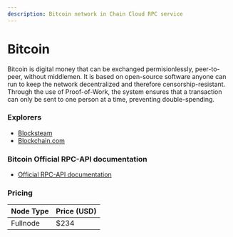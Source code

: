 ```yaml
---
description: Bitcoin network in Chain Cloud RPC service
---
```


# Bitcoin

Bitcoin is digital money that can be exchanged permisionlessly, peer-to-peer, without middlemen. It is based on open-source software anyone can run to keep the network decentralized and therefore censorship-resistant. Through the use of Proof-of-Work, the system ensures that a transaction can only be sent to one person at a time, preventing double-spending.

### Explorers[​](https://docs.chain.com/docs/cloud/supported-chains/bitcoin/#explorer) <a href="#explorer" id="explorer"></a>

* [Blocksteam](https://blockstream.info/)
* [Blockchain.com](https://www.blockchain.com/ro/explorer)

### Bitcoin Official RPC-API documentation[​](https://docs.chain.com/docs/cloud/supported-chains/bitcoin/#bitcoin-official-rpc-api-documentation) <a href="#bitcoin-official-rpc-api-documentation" id="bitcoin-official-rpc-api-documentation"></a>

* [Official RPC-API documentation](https://developer.bitcoin.org/reference/rpc/index.html)

### Pricing[​](https://docs.chain.com/docs/cloud/supported-chains/bitcoin/#pricing) <a href="#pricing" id="pricing"></a>

| Node Type             | Price (USD)          |
| --------------------- | ---------------------|
| Fullnode              | $234                 |